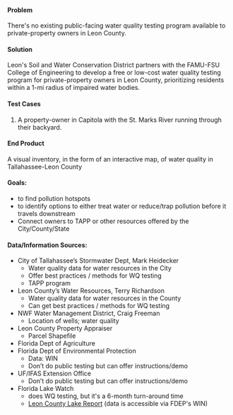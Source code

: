 #### Problem
There's no existing public-facing water quality testing program available to private-property owners in Leon County. 

#### Solution
Leon's Soil and Water Conservation District partners with the FAMU-FSU College of Engineering to develop a free or low-cost water quality testing program for private-property owners in Leon County, prioritizing residents within a 1-mi radius of impaired water bodies. 

#### Test Cases
1. A property-owner in Capitola with the St. Marks River running through their backyard.

#### End Product
A visual inventory, in the form of an interactive map, of water quality in Tallahassee-Leon County

#### Goals:
- to find pollution hotspots
- to identify options to either treat water or reduce/trap pollution before it travels downstream
- Connect owners to TAPP or other resources offered by the City/County/State

#### Data/Information Sources:
- City of Tallahassee’s Stormwater Dept, Mark Heidecker
  - Water quality data for water resources in the City
  - Offer best practices / methods for WQ testing
  - TAPP program
- Leon County’s Water Resources, Terry Richardson
  - Water quality data for water resources in the County
  - Can get best practices / methods for WQ testing
- NWF Water Management District, Craig Freeman
  - Location of wells; water quality
- Leon County Property Appraiser
  - Parcel Shapefile
- Florida Dept of Agriculture
- Florida Dept of Environmental Protection
  - Data: WIN
  - Don’t do public testing but can offer instructions/demo
- UF/IFAS Extension Office
  - Don’t do public testing but can offer instructions/demo
- Florida Lake Watch
  - does WQ testing, but it's a 6-month turn-around time
  - [Leon County Lake Report](https://lakewatch.ifas.ufl.edu/media/lakewatchifasufledu/reports/lake-reports/Leon-County-Lake-Report.pdf) (data is accessible via FDEP's WIN)   

